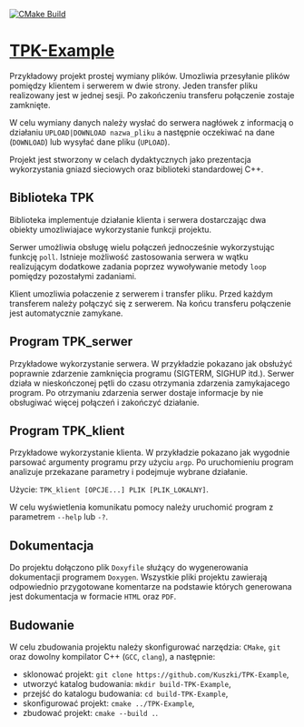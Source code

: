 [![CMake Build](https://github.com/Kuszki/PWSS-TPK-Example/actions/workflows/cmake.yml/badge.svg)](https://github.com/Kuszki/PWSS-TPK-Example/actions/workflows/cmake.yml)

# [TPK-Example](https://kuszki.github.io/tpkexample)

Przykładowy projekt prostej wymiany plików. Umozliwia przesyłanie plików
pomiędzy klientem i serwerem w dwie strony. Jeden transfer pliku
realizowany jest w jednej sesji. Po zakończeniu transferu połączenie
zostaje zamknięte.

W celu wymiany danych należy wysłać do serwera nagłówek z informacją o
działaniu `UPLOAD|DOWNLOAD nazwa_pliku` a następnie oczekiwać na dane
(`DOWNLOAD`) lub wysyłać dane pliku (`UPLOAD`).

Projekt jest stworzony w celach dydaktycznych jako prezentacja
wykorzystania gniazd sieciowych oraz biblioteki standardowej C++.

## Biblioteka TPK

Biblioteka implementuje działanie klienta i serwera dostarczając dwa
obiekty umozliwiajace wykorzystanie funkcji projektu.

Serwer umożliwia obsługę wielu połączeń jednocześnie wykorzystując
funkcję `poll`. Istnieje możliwość zastosowania serwera w wątku
realizującym dodatkowe zadania poprzez wywoływanie metody `loop`
pomiędzy pozostałymi zadaniami.

Klient umozliwia połaczenie z serwerem i transfer pliku. Przed każdym
transferem należy połączyć się z serwerem. Na końcu transferu połączenie
jest automatycznie zamykane.

## Program TPK_serwer

Przykładowe wykorzystanie serwera. W przykładzie pokazano jak obsłużyć
poprawnie zdarzenie zamknięcia programu (SIGTERM, SIGHUP itd.). Serwer
działa w nieskończonej pętli do czasu otrzymania zdarzenia zamykajacego
program. Po otrzymaniu zdarzenia serwer dostaje informacje by nie
obsługiwać więcej połączeń i zakończyć działanie.

## Program TPK_klient

Przykładowe wykorzystanie klienta. W przykładzie pokazano jak wygodnie
parsować argumenty programu przy użyciu `argp`. Po uruchomieniu program
analizuje przekazane parametry i podejmuje wybrane działanie.

Użycie: `TPK_klient [OPCJE...] PLIK [PLIK_LOKALNY]`.

W celu wyświetlenia komunikatu pomocy należy uruchomić program z
parametrem `--help` lub `-?`.

## Dokumentacja

Do projektu dołączono plik `Doxyfile` służący do wygenerowania
dokumentacji programem `Doxygen`. Wszystkie pliki projektu zawierają
odpowiednio przygotowane komentarze na podstawie których generowana
jest dokumentacja w formacie `HTML` oraz `PDF`.

## Budowanie

W celu zbudowania projektu należy skonfigurować narzędzia: `CMake`,
`git` oraz dowolny kompilator C++ (`GCC`, `clang`), a następnie:

- sklonować projekt: `git clone https://github.com/Kuszki/TPK-Example`,
- utworzyć katalog budowania: `mkdir build-TPK-Example`,
- przejść do katalogu budowania: `cd build-TPK-Example`,
- skonfigurować projekt: `cmake ../TPK-Example`,
- zbudować projekt: `cmake --build .`.
